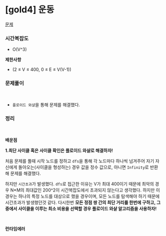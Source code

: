 # [gold4] 운동

[문제](https://www.acmicpc.net/problem/1956)

### 시간복잡도

- O(V^3)

**제한사항**

- (2 ≤ V ≤ 400, 0 ≤ E ≤ V(V-1))

### 문제풀이

<br>

- `플로이드 와샬`을 통해 문제를 해결했다.

### 정리

<br>

**배운점**

**1.최단 사이클 혹은 사이클 확인은 플로이드 와샬로 해결하자!**

처음 문제를 풀때 시작 노드를 정하고 `dfs`을 통해 각 노드마다 하나씩 넘겨주어 자기 자신에게 돌아오는(사이클을 형성하는) 경우 값을 정수 값으로, 아니면 `Infinity`로 반환해 문제를 해결했다.

하지만 `시간초과`가 발생했다. `dfs`로 접근한 이유는 V가 최대 400이기 때문에 최악의 경우 N\*M의 최대값인 200^2이 시간복잡도에서 초과되지 않는다고 생각했다. 하지만 이 경우는 하나의 특정 노드를 대상으로 했을 경우이며, 모든 노드를 탐색해야 하기 때문에 시간초과가 발생했던것 같다. 다시한번 **모든 정점 쌍 간의 최단 거리를 한번에 구하고, 그 중에서 사이클을 이루는 최소 비용을 선택할 경우 플로이드 와샬 알고리즘을 사용하자!**

<br>

**런타임에러**
